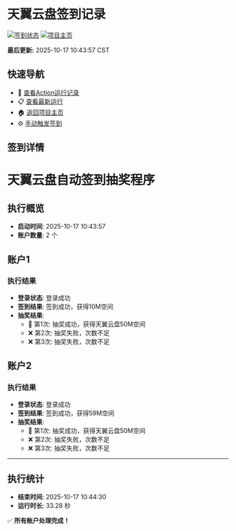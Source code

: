 # 天翼云盘签到记录

[![签到状态](https://github.com/Leon-Amazing/189pan/actions/workflows/main.yml/badge.svg)](https://github.com/Leon-Amazing/189pan/actions/workflows/main.yml) [![项目主页](https://img.shields.io/badge/GitHub-项目主页-blue?logo=github)](https://github.com/Leon-Amazing/189pan)

**最后更新:** 2025-10-17 10:43:57 CST

## 快速导航

- 🔄 [查看Action运行记录](https://github.com/Leon-Amazing/189pan/actions)
- 📋 [查看最新运行](https://github.com/Leon-Amazing/189pan/actions/runs/18580786769)
- 🏠 [返回项目主页](https://github.com/Leon-Amazing/189pan)
- ⚙️ [手动触发签到](https://github.com/Leon-Amazing/189pan/actions/workflows/main.yml)

## 签到详情

# 天翼云盘自动签到抽奖程序

## 执行概览
- **启动时间**: 2025-10-17 10:43:57
- **账户数量**: 2 个

## 账户1
### 执行结果
- **登录状态**: 登录成功
- **签到结果**: 签到成功，获得10M空间
- **抽奖结果**:
  - 🎉 第1次: 抽奖成功，获得天翼云盘50M空间
  - ❌ 第2次: 抽奖失败，次数不足
  - ❌ 第3次: 抽奖失败，次数不足

## 账户2
### 执行结果
- **登录状态**: 登录成功
- **签到结果**: 签到成功，获得59M空间
- **抽奖结果**:
  - 🎉 第1次: 抽奖成功，获得天翼云盘50M空间
  - ❌ 第2次: 抽奖失败，次数不足
  - ❌ 第3次: 抽奖失败，次数不足

---
## 执行统计
- **结束时间**: 2025-10-17 10:44:30
- **运行时长**: 33.28 秒

✅ **所有账户处理完成！**
